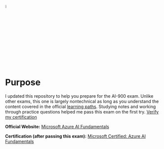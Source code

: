 [<img src="https://learn.microsoft.com/en-us/media/learn/certification/badges/certification-exam.svg" alt="Exam AI-900: Microsoft Azure AI Fundamentals" width=5% />](https://learn.microsoft.com/en-us/media/learn/certification/badges/certification-exam.svg)

# Purpose
I updated this repository to help you prepare for the AI-900 exam. Unlike other exams, this one is largely nontechnical as long as you understand the content covered in the official [learning paths](https://docs.microsoft.com/en-us/learn/certifications/exams/ai-900). Studying notes and working through practice questions helped me pass this exam on the first try. [Verify my certification](https://learn.microsoft.com/api/credentials/share/en-us/TianXie-0451/F4DFF81B4AC86BDE?sharingId=E4B9B1BD35BB1650)

__Official Website:__ [Microsoft Azure AI Fundamentals](https://docs.microsoft.com/en-us/learn/certifications/exams/ai-900)

__Certification (after passing this exam):__ [Microsoft Certified: Azure AI Fundamentals](https://docs.microsoft.com/en-us/learn/certifications/azure-ai-fundamentals/)

